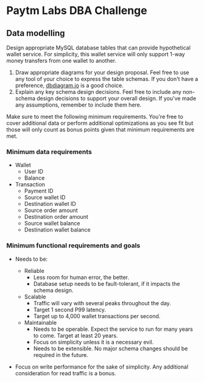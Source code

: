 # Paytm Labs DBA Challenge

## Data modelling

Design appropriate MySQL database tables that can provide hypothetical wallet service. For simplicity, this wallet service will only support 1-way money transfers from one wallet to another.

1. Draw appropriate diagrams for your design proposal. Feel free to use any tool of your choice to express the table schemas. If you don't have a preference, [dbdiagram.io](https://dbdiagram.io/) is a good choice.
2. Explain any key schema design decisions. Feel free to include any non-schema design decisions to support your overall design. If you've made any assumptions, remember to include them here.

Make sure to meet the following minimum requirements. You're free to cover additional data or perform additional optimizations as you see fit but those will only count as bonus points given that minimum requirements are met.

### Minimum data requirements

- Wallet
    - User ID
    - Balance
- Transaction
    - Payment ID
    - Source wallet ID
    - Destination wallet ID
    - Source order amount
    - Destination order amount
    - Source wallet balance
    - Destination wallet balance

### Minimum functional requirements and goals

- Needs to be:
    - Reliable
        - Less room for human error, the better.
        - Database setup needs to be fault-tolerant, if it impacts the schema design.
    - Scalable
        - Traffic will vary with several peaks throughout the day.
        - Target 1 second P99 latency.
        - Target up to 4,000 wallet transactions per second.
    - Maintainable
        - Needs to be operable. Expect the service to run for many years to come. Target at least 20 years.
        - Focus on simplicity unless it is a necessary evil.
        - Needs to be extensible. No major schema changes should be required in the future.

- Focus on write performance for the sake of simplicity. Any additional consideration for read traffic is a bonus.

